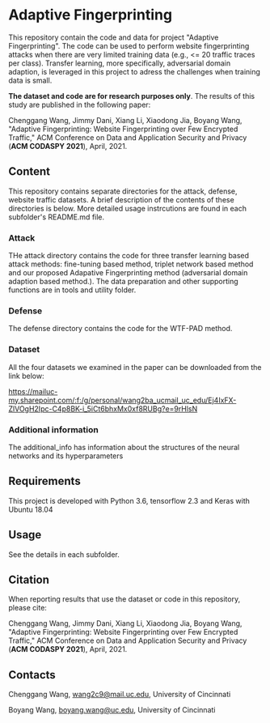 # Adaptive Fingerprinting
This repository contain the code and data for project "Adaptive Fingerprinting". The code can be used to perform website fingerprinting attacks when there are very limited training data (e.g., <= 20 traffic traces per class). Transfer learning, more specifically, adversarial domain adaption, is leveraged in this project to adress the challenges when training data is small. 

**The dataset and code are for research purposes only**. The results of this study are published in the following paper:

Chenggang Wang, Jimmy Dani, Xiang Li, Xiaodong Jia, Boyang Wang, "Adaptive Fingerprinting: Website Fingerprinting over Few Encrypted Traffic," ACM Conference on Data and Application Security and Privacy (**ACM CODASPY 2021**), April, 2021.


## Content
This repository contains separate directories for the attack, defense, website traffic datasets. A brief description of the contents of these directories is below. More detailed usage instrcutions are found in each subfolder's README.md file.

### Attack
THe attack directory contains the code for three transfer learning based attack methods: fine-tuning based method, triplet network based method and our proposed Adapative Fingerprinting method (adversarial domain adaption based method.). The data preparation and other supporting functions are in tools and utility folder.

### Defense
The defense directory contains the code for the WTF-PAD method.

### Dataset
All the four datasets we examined in the paper can be downloaded from the link below: 

https://mailuc-my.sharepoint.com/:f:/g/personal/wang2ba_ucmail_uc_edu/Ej4IxFX-ZlVOgH2Ipc-C4p8BK-i_5iCt6bhxMx0xf8RUBg?e=9rHlsN

### Additional information
The additional_info has information about the structures of the neural networks and its hyperparameters

## Requirements
This project is developed with Python 3.6, tensorflow 2.3 and Keras with Ubuntu 18.04

## Usage
See the details in each subfolder.

## Citation
When reporting results that use the dataset or code in this repository, please cite:

Chenggang Wang, Jimmy Dani, Xiang Li, Xiaodong Jia, Boyang Wang, "Adaptive Fingerprinting: Website Fingerprinting over Few Encrypted Traffic," ACM Conference on Data and Application Security and Privacy (**ACM CODASPY 2021**), April, 2021.

## Contacts
Chenggang Wang, wang2c9@mail.uc.edu, University of Cincinnati

Boyang Wang, boyang.wang@uc.edu, University of Cincinnati
